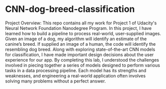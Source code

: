# CNN-dog-breed-classification
Project Overview:
This repo contains all my work for Project 1 of Udacity's Neural Network Foundation Nanodegree Program. 
In this project, I have learned how to build a pipeline to process real-world, user-supplied images. 
Given an image of a dog, my algorithm will identify an estimate of the canine’s breed. If supplied an image of a human,
the code will identify the resembling dog breed. Along with exploring state-of-the-art CNN models for classification,
I have made important design decisions about the user experience for our app. By completing this lab, I understood the 
challenges involved in piecing together a series of models designed to perform various tasks in a data processing pipeline. 
Each model has its strengths and weaknesses, and engineering a real-world application often involves solving many problems 
without a perfect answer.

